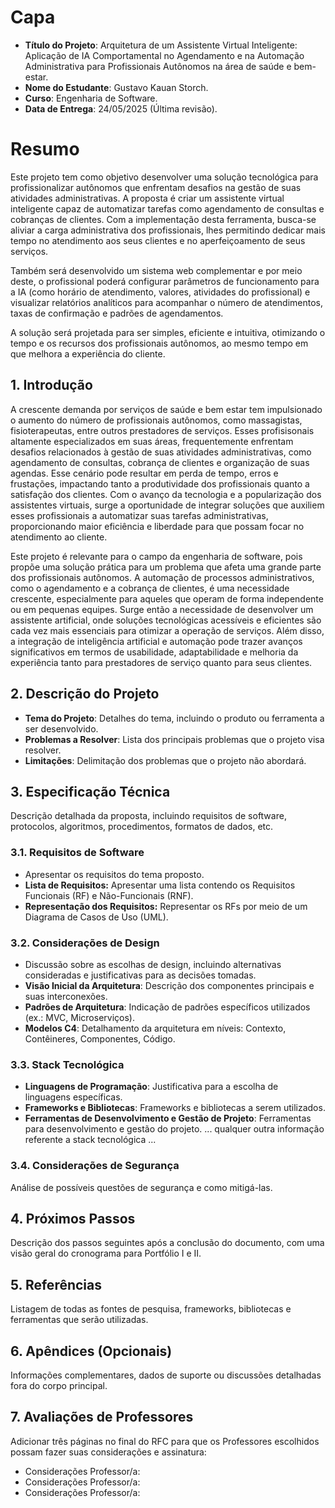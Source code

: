 # Capa

- **Título do Projeto**: Arquitetura de um Assistente Virtual Inteligente: Aplicação de IA Comportamental no Agendamento e na Automação Administrativa para Profissionais Autônomos na área de saúde e bem-estar.
- **Nome do Estudante**: Gustavo Kauan Storch.
- **Curso**: Engenharia de Software.
- **Data de Entrega**: 24/05/2025 (Última revisão).

# Resumo

  Este projeto tem como objetivo desenvolver uma solução tecnológica para profissionalizar autônomos que enfrentam desafios na gestão de suas atividades administrativas. A proposta é criar um assistente virtual inteligente capaz de automatizar tarefas como agendamento de consultas e cobranças de clientes. Com a implementação desta ferramenta, busca-se aliviar a carga administrativa dos profissionais, lhes permitindo dedicar mais tempo no atendimento aos seus clientes e no aperfeiçoamento de seus serviços.

  Também será desenvolvido um sistema web complementar e por meio deste, o profissional poderá configurar parâmetros de funcionamento para a IA (como horário de atendimento, valores, atividades do profissional) e visualizar relatórios analíticos para acompanhar o número de atendimentos, taxas de confirmação e padrões de agendamentos.

  A solução será projetada para ser simples, eficiente e intuitiva, otimizando o tempo e os recursos dos profissionais autônomos, ao mesmo tempo em que melhora a experiência do cliente.

## 1. Introdução

A crescente demanda por serviços de saúde e bem estar tem impulsionado o aumento do número de profissionais autônomos, como massagistas, fisioterapeutas, entre outros prestadores de serviços. Esses profisisonais altamente especializados em suas áreas, frequentemente enfrentam desafios relacionados à gestão de suas atividades administrativas, como agendamento de consultas, cobrança de clientes e organização de suas agendas. Esse cenário pode resultar em perda de tempo, erros e frustações, impactando tanto a produtividade dos profissionais quanto a satisfação dos clientes. Com o avanço da tecnologia e a popularização dos assistentes virtuais, surge a oportunidade de integrar soluções que auxiliem esses profissionais a automatizar suas tarefas administrativas, proporcionando maior eficiência e liberdade para que possam focar no atendimento ao cliente.

Este projeto é relevante para o campo da engenharia de software, pois propõe uma solução prática para um problema que afeta uma grande parte dos profissionais autônomos. A automação de processos administrativos, como o agendamento e a cobrança de clientes, é uma necessidade crescente, especialmente para aqueles que operam de forma independente ou em pequenas equipes. Surge então a necessidade de desenvolver um assistente artificial, onde soluções tecnológicas acessíveis e eficientes são cada vez mais essenciais para otimizar a operação de serviços. Além disso, a integração de inteligência artificial e automação pode trazer avanços significativos em termos de usabilidade, adaptabilidade e melhoria da experiência tanto para prestadores de serviço quanto para seus clientes.

## 2. Descrição do Projeto

- **Tema do Projeto**: Detalhes do tema, incluindo o produto ou ferramenta a ser desenvolvido.
- **Problemas a Resolver**: Lista dos principais problemas que o projeto visa resolver.
- **Limitações**: Delimitação dos problemas que o projeto não abordará.

## 3. Especificação Técnica

Descrição detalhada da proposta, incluindo requisitos de software, protocolos, algoritmos, procedimentos, formatos de dados, etc.

### 3.1. Requisitos de Software
- Apresentar os requisitos do tema proposto.
- **Lista de Requisitos:** Apresentar uma lista contendo os Requisitos Funcionais (RF) e Não-Funcionais (RNF).
- **Representação dos Requisitos:** Representar os RFs por meio de um Diagrama de Casos de Uso (UML).

### 3.2. Considerações de Design

- Discussão sobre as escolhas de design, incluindo alternativas consideradas e justificativas para as decisões tomadas.
- **Visão Inicial da Arquitetura**: Descrição dos componentes principais e suas interconexões.
- **Padrões de Arquitetura**: Indicação de padrões específicos utilizados (ex.: MVC, Microserviços).
- **Modelos C4**: Detalhamento da arquitetura em níveis: Contexto, Contêineres, Componentes, Código.

### 3.3. Stack Tecnológica

- **Linguagens de Programação**: Justificativa para a escolha de linguagens específicas.
- **Frameworks e Bibliotecas**: Frameworks e bibliotecas a serem utilizados.
- **Ferramentas de Desenvolvimento e Gestão de Projeto**: Ferramentas para desenvolvimento e gestão do projeto.
... qualquer outra informação referente a stack tecnológica ...

### 3.4. Considerações de Segurança

Análise de possíveis questões de segurança e como mitigá-las.

## 4. Próximos Passos

Descrição dos passos seguintes após a conclusão do documento, com uma visão geral do cronograma para Portfólio I e II.

## 5. Referências

Listagem de todas as fontes de pesquisa, frameworks, bibliotecas e ferramentas que serão utilizadas.

## 6. Apêndices (Opcionais)

Informações complementares, dados de suporte ou discussões detalhadas fora do corpo principal.
## 7. Avaliações de Professores

Adicionar três páginas no final do RFC para que os Professores escolhidos possam fazer suas considerações e assinatura:
- Considerações Professor/a:
- Considerações Professor/a:
- Considerações Professor/a:
